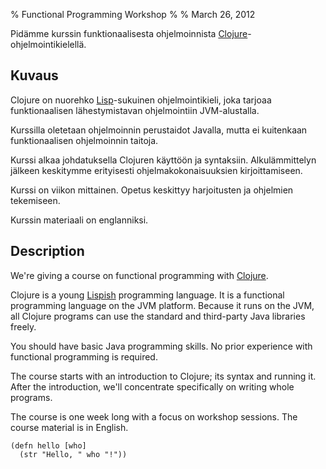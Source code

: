 % Functional Programming Workshop
% 
% March 26, 2012

Pidämme kurssin funktionaalisesta ohjelmoinnista
[Clojure][clojure]-ohjelmointikielellä.

## Kuvaus

Clojure on nuorehko [Lisp][lisp]-sukuinen ohjelmointikieli, joka tarjoaa
funktionaalisen lähestymistavan ohjelmointiin JVM-alustalla.

Kurssilla oletetaan ohjelmoinnin perustaidot Javalla, mutta ei kuitenkaan
funktionaalisen ohjelmoinnin taitoja.

Kurssi alkaa johdatuksella Clojuren käyttöön ja syntaksiin. Alkulämmittelyn
jälkeen keskitymme erityisesti ohjelmakokonaisuuksien kirjoittamiseen.

Kurssi on viikon mittainen. Opetus keskittyy harjoitusten ja ohjelmien
tekemiseen.

Kurssin materiaali on englanniksi.

## Description

We're giving a course on functional programming with [Clojure][clojure].

Clojure is a young [Lispish][lisp] programming language. It is a functional
programming language on the JVM platform. Because it runs on the JVM, all
Clojure programs can use the standard and third-party Java libraries freely.

You should have basic Java programming skills. No prior experience with
functional programming is required.

The course starts with an introduction to Clojure; its syntax and running it.
After the introduction, we'll concentrate specifically on writing whole
programs.

The course is one week long with a focus on workshop sessions. The course
material is in English.

```{.clojure}
(defn hello [who]
  (str "Hello, " who "!"))
```

[clojure]: http://clojure.org
[lisp]: http://en.wikipedia.org/wiki/Lisp_%28programming_language%29
